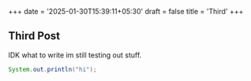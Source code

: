 +++
date = '2025-01-30T15:39:11+05:30'
draft = false
title = 'Third'
+++
## Third Post

IDK what to write im still testing out stuff.

```java
System.out.println("hi");

```
